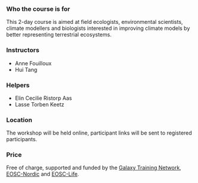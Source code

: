 
### Who the course is for

This 2-day course is aimed at field ecologists, environmental scientists, climate modellers and biologists interested in improving climate models by better representing terrestrial ecosystems. 

### Instructors

- Anne Fouilloux
- Hui Tang


### Helpers

- Elin Cecilie Ristorp Aas
- Lasse Torben Keetz

### Location

The workshop will be held online, participant links will be sent to
registered participants. 

### Price

Free of charge, supported and funded by the [Galaxy Training Network](https://galaxyproject.org/teach/gtn/), [EOSC-Nordic](https://www.eosc-nordic.eu/) and [EOSC-Life](https://www.eosc-life.eu/).

